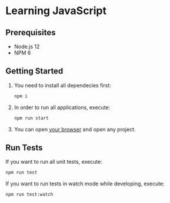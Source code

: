 # Learning JavaScript

## Prerequisites

- Node.js 12
- NPM 6

## Getting Started

1. You need to install all dependecies first:
    ```bash
    npm i
    ```
1. In order to run all applications, execute:
    ```bash
    npm run start
    ```
1. You can open [your browser](http://localhost:5000) and open any project.

## Run Tests

If you want to run all unit tests, execute:

```bash
npm run test
```

If you want to run tests in watch mode while developing, execute:

```bash
npm run test:watch
```
